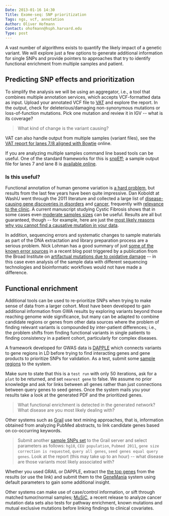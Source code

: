 ```yaml
---
Date: 2013-01-16 14:30
Title: Exome-seq: SNP prioritization
Tags: ngs, vcf, annotation
Author: Oliver Hofmann
Contact: ohofmann@hsph.harvard.edu
Type: post
---
```


A vast number of algorithms exists to quantify the likely impact of a genetic variant. We will explore just a few options to generate additional information for single SNPs and provide pointers to approaches that try to identify functional enrichment from multiple samples and patient.

## Predicting SNP effects and prioritization

To simplify the analysis we will be using an aggregator, i.e., a tool that combines multiple annotation services, which accepts VCF-formatted data as input. Upload your annotated VCF file to [VAT](http://vat.gersteinlab.org/index.php) and explore the report. In the output, check for deleterious/damaging non-synonymous mutations or loss-of-function mutations. Pick one mutation and review it in IGV -- what is its coverage? 

> What kind of change is the variant causing?

VAT can also handle output from multiple samples (variant files), see the [VAT report for lanes 7/8 aligned with Bowtie](http://vat.gersteinlab.org/summary.php?dataSet=vat.222&setId=222&annotationSet=gencode7&type=coding) online.

If you are analyzing multiple samples command line based tools can be useful. One of the standard frameworks for this is [snpEff](http://snpeff.sourceforge.net/); a sample output file for lanes 7 and lane 8 is [available online](http://dynamic.gersteinlab.org/people/lh372/vat_cgi?mode=process&dataSet=vat.27560&annotationSet=gencode7&type=coding).

### Is this useful?

Functional annotation of human genome variation is [a hard problem](http://massgenomics.org/2012/06/interpretation-of-human-genomes.html), but results from the last few years have been quite impressive. Dan Koboldt at WashU went through the 2011 literature and collected a large list of [disease-causing gene discoveries in disorders](http://massgenomics.org/2011/12/disease-causing-mutations-discovered-by-ngs-in-2011.html) and [cancer](http://massgenomics.org/2012/01/cancer-genome-and-exome-sequencing-in-2011.html), frequently with [relevance to the clinic](http://massgenomics.org/2010/04/why-we-sequence-cancer-genomes.html). A current manuscript studying Cystic Fibrosis shows that in some cases even [moderate samples sizes](http://www.ncbi.nlm.nih.gov/pubmed/22772370?dopt=Abstract) can be useful. Results are all but guaranteed, though -- for example, here are just the [most likely reasons why you cannot find a causative mutation in your data](http://massgenomics.org/2012/07/6-causes-of-elusive-mendelian-disease-genes.html).

In addition, sequencing errors and systematic changes to sample materials as part of the DNA extractation and library preparation process are a serious problem. Nick Lohman has a good summary of just [some of the known error sources](http://pathogenomics.bham.ac.uk/blog/2013/01/sequencing-data-i-want-the-truth-you-cant-handle-the-truth/) in a recent blog post triggered by a publication from the Broad Institute on [artifactual mutations due to oxidative damage](http://nar.oxfordjournals.org/content/early/2013/01/08/nar.gks1443.full.pdf?keytype=ref&ijkey=suYBLqdsrc7kH7G) -- in this case even analysis of the sample data with different sequencing technologies and bioinformatic workflows would not have made a difference. 


## Functional enrichment

Additional tools can be used to re-prioritize SNPs when trying to make sense of data from a larger cohort. Most have been developed to gain additional information from GWA results by exploring variants beyond those reaching genome wide significance, but many can be adapted to combine candidate regions or genes from other data sources where the problem of finding relevant variants is compounded by inter-patient differences; i.e., the problem shifts from finding functional variants in single patients to finding consistency in a patient cohort, particularly for complex diseases.

A framework developed for GWAS data is [DAPPLE](http://www.broadinstitute.org/mpg/dapple/dapple.php) which connects variants to gene regions in LD before trying to find interacting genes and gene products to prioritize SNPs for validation. As a test, submit some [sample regions](https://dl.dropbox.com/u/407047/Blog/Prioritization/sampleRegions.txt) to the system.

Make sure to state that this is a `test run` with only 50 iterations, ask for a `plot` to be returned, and set `nearest gene` to false. We assume no prior knowledge and ask for links between all genes rather than just connections between query genes to seed genes. Once the system mails you your results take a look at the generated PDF and the prioritized genes. 
> What functional enrichment is detected in the generated network? What disease are you most likely dealing with?

Other systems such as [Grail](http://www.broadinstitute.org/mpg/grail/grail.php) use text mining approaches, that is, information obtained from analyzing PubMed abstracts, to link candidate genes based on co-occurring keywords. 

> Submit another [sample SNPs set](https://dl.dropbox.com/u/407047/Blog/Prioritization/sampleSNPs.txt) to the Grail server and select parameters as follows: `hg18`, `CEU population`, `Pubmed 2011`, `gene size correction is requested`, `query all genes`, `seed genes equal query genes`. Look at the report (this may take up to an hour) -- what disease are those variants most likely associated with?

Whether you used GRAIL or DAPPLE, extract the [the top genes](https://dl.dropbox.com/u/407047/Blog/Prioritization/dappleTopHits.txt) from the results (or use the link) and submit them to the [GeneMania](http://www.genemania.org/) system using default parameters to gain some additional insight.

Other systems can make use of case/control information, or sift through matched tumor/normal samples; [MuSiC](http://massgenomics.org/2012/07/mutation-significance-in-cancer.html), a recent release to analyze cancer mutation data sets also tests for pathway enrichment, known mutations and mutual exclusive mutations before linking findings to clinical covariates.

